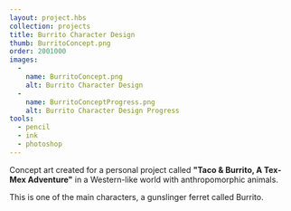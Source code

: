 ```yaml
---
layout: project.hbs
collection: projects
title: Burrito Character Design
thumb: BurritoConcept.png
order: 2001000
images:
  -
    name: BurritoConcept.png
    alt: Burrito Character Design
  -
    name: BurritoConceptProgress.png
    alt: Burrito Character Design Progress
tools:
  - pencil
  - ink
  - photoshop
---
```


Concept art created for a personal project called **"Taco & Burrito, A Tex-Mex Adventure"** in a Western-like world with anthropomorphic animals.

This is one of the main characters, a gunslinger ferret called Burrito.
